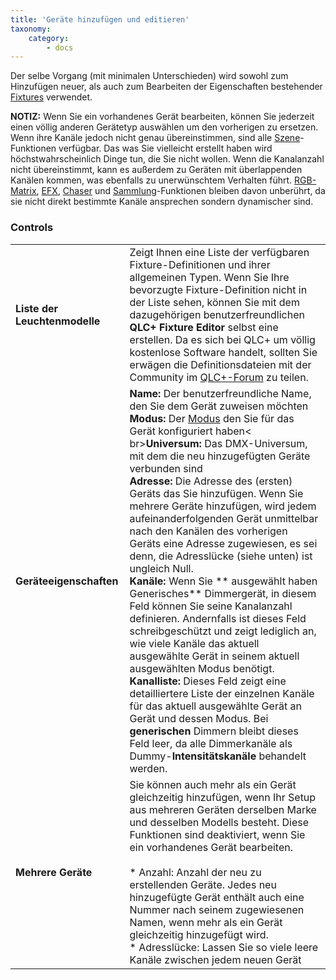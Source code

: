 ```yaml
---
title: 'Geräte hinzufügen und editieren'
taxonomy:
    category:
        - docs
---
```


Der selbe Vorgang (mit minimalen Unterschieden) wird sowohl zum Hinzufügen neuer, als auch zum Bearbeiten der Eigenschaften bestehender [Fixtures](/basics/glossary-and-concepts#fixtures) verwendet.

**NOTIZ:** Wenn Sie ein vorhandenes Gerät bearbeiten, können Sie jederzeit einen völlig anderen Gerätetyp auswählen um den vorherigen zu ersetzen. Wenn ihre Kanäle jedoch nicht genau übereinstimmen, sind alle [Szene](/basics/glossary-and-concepts#szene)-Funktionen verfügbar. Das was Sie vielleicht erstellt haben wird höchstwahrscheinlich Dinge tun, die Sie nicht wollen. Wenn die Kanalanzahl nicht übereinstimmt, kann es außerdem zu Geräten mit überlappenden Kanälen kommen, was ebenfalls zu unerwünschtem Verhalten führt. [RGB-Matrix](/basics/glossary-and-concepts#rgb-matrix), [EFX](/basics/glossary-and-concepts#efx), [Chaser](/basics/glossary-and-concepts#chaser) und [Sammlung](/basics/glossary-and-concepts#sammlung)-Funktionen bleiben davon unberührt, da sie nicht direkt bestimmte Kanäle ansprechen sondern dynamischer sind.

### Controls

|     |     |
| --- | --- |
| **Liste der Leuchtenmodelle** | Zeigt Ihnen eine Liste der verfügbaren Fixture-Definitionen und ihrer allgemeinen Typen. Wenn Sie Ihre bevorzugte Fixture-Definition nicht in der Liste sehen, können Sie mit dem dazugehörigen benutzerfreundlichen **QLC+ Fixture Editor** selbst eine erstellen. Da es sich bei QLC+ um völlig kostenlose Software handelt, sollten Sie erwägen die Definitionsdateien mit der Community im [QLC+-Forum](https://www.qlcplus.org/forum/viewforum.php?f=3) zu teilen. |
| **Geräteeigenschaften** | **Name:** Der benutzerfreundliche Name, den Sie dem Gerät zuweisen möchten<br>**Modus:** Der [Modus](/basics/glossary-and-concepts#fixture-mode) den Sie für das Gerät konfiguriert haben< br>**Universum:** Das DMX-Universum, mit dem die neu hinzugefügten Geräte verbunden sind<br>**Adresse:** Die Adresse des (ersten) Geräts das Sie hinzufügen. Wenn Sie mehrere Geräte hinzufügen, wird jedem aufeinanderfolgenden Gerät unmittelbar nach den Kanälen des vorherigen Geräts eine Adresse zugewiesen, es sei denn, die Adresslücke (siehe unten) ist ungleich Null.<br>**Kanäle:** Wenn Sie ** ausgewählt haben Generisches** Dimmergerät, in diesem Feld können Sie seine Kanalanzahl definieren. Andernfalls ist dieses Feld schreibgeschützt und zeigt lediglich an, wie viele Kanäle das aktuell ausgewählte Gerät in seinem aktuell ausgewählten Modus benötigt.<br>**Kanalliste:** Dieses Feld zeigt eine detailliertere Liste der einzelnen Kanäle für das aktuell ausgewählte Gerät an Gerät und dessen Modus. Bei **generischen** Dimmern bleibt dieses Feld leer, da alle Dimmerkanäle als Dummy-**Intensitätskanäle** behandelt werden. |
| **Mehrere Geräte** | Sie können auch mehr als ein Gerät gleichzeitig hinzufügen, wenn Ihr Setup aus mehreren Geräten derselben Marke und desselben Modells besteht. Diese Funktionen sind deaktiviert, wenn Sie ein vorhandenes Gerät bearbeiten.<br><br>* Anzahl: Anzahl der neu zu erstellenden Geräte. Jedes neu hinzugefügte Gerät enthält auch eine Nummer nach seinem zugewiesenen Namen, wenn mehr als ein Gerät gleichzeitig hinzugefügt wird.<br>* Adresslücke: Lassen Sie so viele leere Kanäle zwischen jedem neuen Gerät |
